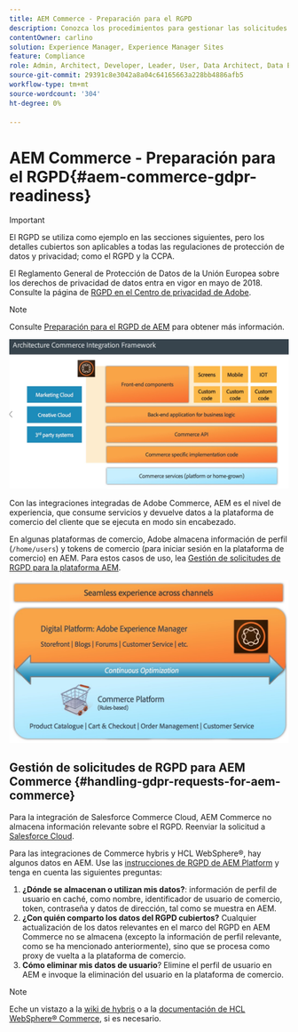 ```yaml
---
title: AEM Commerce - Preparación para el RGPD
description: Conozca los procedimientos para gestionar las solicitudes de RGPD en AEM Commerce y cómo utilizarlas.
contentOwner: carlino
solution: Experience Manager, Experience Manager Sites
feature: Compliance
role: Admin, Architect, Developer, Leader, User, Data Architect, Data Engineer
source-git-commit: 29391c8e3042a8a04c64165663a228bb4886afb5
workflow-type: tm+mt
source-wordcount: '304'
ht-degree: 0%

---
```


# AEM Commerce - Preparación para el RGPD{#aem-commerce-gdpr-readiness}

>[!IMPORTANT]
>
>El RGPD se utiliza como ejemplo en las secciones siguientes, pero los detalles cubiertos son aplicables a todas las regulaciones de protección de datos y privacidad; como el RGPD y la CCPA.

El Reglamento General de Protección de Datos de la Unión Europea sobre los derechos de privacidad de datos entra en vigor en mayo de 2018. Consulte la página de [RGPD en el Centro de privacidad de Adobe](https://business.adobe.com/es/privacy/general-data-protection-regulation.html).

>[!NOTE]
>
>Consulte [Preparación para el RGPD de AEM](/help/managing/data-protection-and-privacy.md) para obtener más información.

![screen_shot_2018-03-22at111606](assets/screen_shot_2018-03-22at111606.jpg)

Con las integraciones integradas de Adobe Commerce, AEM es el nivel de experiencia, que consume servicios y devuelve datos a la plataforma de comercio del cliente que se ejecuta en modo sin encabezado.

En algunas plataformas de comercio, Adobe almacena información de perfil (`/home/users`) y tokens de comercio (para iniciar sesión en la plataforma de comercio) en AEM. Para estos casos de uso, lea [Gestión de solicitudes de RGPD para la plataforma AEM](/help/sites-administering/handling-gdpr-requests-for-aem-platform.md).

![screen_shot_2018-03-22at111621](assets/screen_shot_2018-03-22at111621.jpg)

## Gestión de solicitudes de RGPD para AEM Commerce {#handling-gdpr-requests-for-aem-commerce}

Para la integración de Salesforce Commerce Cloud, AEM Commerce no almacena información relevante sobre el RGPD. Reenviar la solicitud a [Salesforce Cloud](https://documentation.b2c.commercecloud.salesforce.com/DOC1/index.jsp).

Para las integraciones de Commerce hybris y HCL WebSphere®, hay algunos datos en AEM. Use las [instrucciones de RGPD de AEM Platform](/help/sites-administering/handling-gdpr-requests-for-aem-platform.md) y tenga en cuenta las siguientes preguntas:

1. **¿Dónde se almacenan o utilizan mis datos?**: información de perfil de usuario en caché, como nombre, identificador de usuario de comercio, token, contraseña y datos de dirección, tal como se muestra en AEM.
1. **¿Con quién comparto los datos del RGPD cubiertos?** Cualquier actualización de los datos relevantes en el marco del RGPD en AEM Commerce no se almacena (excepto la información de perfil relevante, como se ha mencionado anteriormente), sino que se procesa como proxy de vuelta a la plataforma de comercio.
1. **Cómo eliminar mis datos de usuario**? Elimine el perfil de usuario en AEM e invoque la eliminación del usuario en la plataforma de comercio.

>[!NOTE]
>
>Eche un vistazo a la [wiki de hybris](https://wiki.hybris.com/) o a la [documentación de HCL WebSphere® Commerce](https://help.hcltechsw.com/commerce/index.html), si es necesario.
